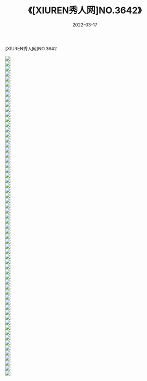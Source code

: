 ﻿---
layout: post
title:  《[XIUREN秀人网]NO.3642》
date:   2022-03-17
img: http://img.660000.xyz/Sharelink/秀人网/秀人网第04部分/[XIUREN秀人网]NO.3642/000.jpg
categories: [美女, 清纯, 唯美]
---

[XIUREN秀人网]NO.3642

 ![](http://img.660000.xyz/Sharelink/秀人网/秀人网第04部分/[XIUREN秀人网]NO.3642/001.jpg) <br>![](http://img.660000.xyz/Sharelink/秀人网/秀人网第04部分/[XIUREN秀人网]NO.3642/002.jpg) <br>![](http://img.660000.xyz/Sharelink/秀人网/秀人网第04部分/[XIUREN秀人网]NO.3642/003.jpg) <br>![](http://img.660000.xyz/Sharelink/秀人网/秀人网第04部分/[XIUREN秀人网]NO.3642/004.jpg) <br>![](http://img.660000.xyz/Sharelink/秀人网/秀人网第04部分/[XIUREN秀人网]NO.3642/005.jpg) <br>![](http://img.660000.xyz/Sharelink/秀人网/秀人网第04部分/[XIUREN秀人网]NO.3642/006.jpg) <br>![](http://img.660000.xyz/Sharelink/秀人网/秀人网第04部分/[XIUREN秀人网]NO.3642/007.jpg) <br>![](http://img.660000.xyz/Sharelink/秀人网/秀人网第04部分/[XIUREN秀人网]NO.3642/008.jpg) <br>![](http://img.660000.xyz/Sharelink/秀人网/秀人网第04部分/[XIUREN秀人网]NO.3642/009.jpg) <br>![](http://img.660000.xyz/Sharelink/秀人网/秀人网第04部分/[XIUREN秀人网]NO.3642/010.jpg) <br>![](http://img.660000.xyz/Sharelink/秀人网/秀人网第04部分/[XIUREN秀人网]NO.3642/011.jpg) <br>![](http://img.660000.xyz/Sharelink/秀人网/秀人网第04部分/[XIUREN秀人网]NO.3642/012.jpg) <br>![](http://img.660000.xyz/Sharelink/秀人网/秀人网第04部分/[XIUREN秀人网]NO.3642/013.jpg) <br>![](http://img.660000.xyz/Sharelink/秀人网/秀人网第04部分/[XIUREN秀人网]NO.3642/014.jpg) <br>![](http://img.660000.xyz/Sharelink/秀人网/秀人网第04部分/[XIUREN秀人网]NO.3642/015.jpg) <br>![](http://img.660000.xyz/Sharelink/秀人网/秀人网第04部分/[XIUREN秀人网]NO.3642/016.jpg) <br>![](http://img.660000.xyz/Sharelink/秀人网/秀人网第04部分/[XIUREN秀人网]NO.3642/017.jpg) <br>![](http://img.660000.xyz/Sharelink/秀人网/秀人网第04部分/[XIUREN秀人网]NO.3642/018.jpg) <br>![](http://img.660000.xyz/Sharelink/秀人网/秀人网第04部分/[XIUREN秀人网]NO.3642/019.jpg) <br>![](http://img.660000.xyz/Sharelink/秀人网/秀人网第04部分/[XIUREN秀人网]NO.3642/020.jpg) <br>![](http://img.660000.xyz/Sharelink/秀人网/秀人网第04部分/[XIUREN秀人网]NO.3642/021.jpg) <br>![](http://img.660000.xyz/Sharelink/秀人网/秀人网第04部分/[XIUREN秀人网]NO.3642/022.jpg) <br>![](http://img.660000.xyz/Sharelink/秀人网/秀人网第04部分/[XIUREN秀人网]NO.3642/023.jpg) <br>![](http://img.660000.xyz/Sharelink/秀人网/秀人网第04部分/[XIUREN秀人网]NO.3642/024.jpg) <br>![](http://img.660000.xyz/Sharelink/秀人网/秀人网第04部分/[XIUREN秀人网]NO.3642/025.jpg) <br>![](http://img.660000.xyz/Sharelink/秀人网/秀人网第04部分/[XIUREN秀人网]NO.3642/026.jpg) <br>![](http://img.660000.xyz/Sharelink/秀人网/秀人网第04部分/[XIUREN秀人网]NO.3642/027.jpg) <br>![](http://img.660000.xyz/Sharelink/秀人网/秀人网第04部分/[XIUREN秀人网]NO.3642/028.jpg) <br>![](http://img.660000.xyz/Sharelink/秀人网/秀人网第04部分/[XIUREN秀人网]NO.3642/029.jpg) <br>![](http://img.660000.xyz/Sharelink/秀人网/秀人网第04部分/[XIUREN秀人网]NO.3642/030.jpg) <br>![](http://img.660000.xyz/Sharelink/秀人网/秀人网第04部分/[XIUREN秀人网]NO.3642/031.jpg) <br>![](http://img.660000.xyz/Sharelink/秀人网/秀人网第04部分/[XIUREN秀人网]NO.3642/032.jpg) <br>![](http://img.660000.xyz/Sharelink/秀人网/秀人网第04部分/[XIUREN秀人网]NO.3642/033.jpg) <br>![](http://img.660000.xyz/Sharelink/秀人网/秀人网第04部分/[XIUREN秀人网]NO.3642/034.jpg) <br>![](http://img.660000.xyz/Sharelink/秀人网/秀人网第04部分/[XIUREN秀人网]NO.3642/035.jpg) <br>![](http://img.660000.xyz/Sharelink/秀人网/秀人网第04部分/[XIUREN秀人网]NO.3642/036.jpg) <br>![](http://img.660000.xyz/Sharelink/秀人网/秀人网第04部分/[XIUREN秀人网]NO.3642/037.jpg) <br>![](http://img.660000.xyz/Sharelink/秀人网/秀人网第04部分/[XIUREN秀人网]NO.3642/038.jpg) <br>![](http://img.660000.xyz/Sharelink/秀人网/秀人网第04部分/[XIUREN秀人网]NO.3642/039.jpg) <br>![](http://img.660000.xyz/Sharelink/秀人网/秀人网第04部分/[XIUREN秀人网]NO.3642/040.jpg) <br>![](http://img.660000.xyz/Sharelink/秀人网/秀人网第04部分/[XIUREN秀人网]NO.3642/041.jpg) <br>![](http://img.660000.xyz/Sharelink/秀人网/秀人网第04部分/[XIUREN秀人网]NO.3642/042.jpg) <br>![](http://img.660000.xyz/Sharelink/秀人网/秀人网第04部分/[XIUREN秀人网]NO.3642/043.jpg) <br>![](http://img.660000.xyz/Sharelink/秀人网/秀人网第04部分/[XIUREN秀人网]NO.3642/044.jpg) <br>![](http://img.660000.xyz/Sharelink/秀人网/秀人网第04部分/[XIUREN秀人网]NO.3642/045.jpg) <br>![](http://img.660000.xyz/Sharelink/秀人网/秀人网第04部分/[XIUREN秀人网]NO.3642/046.jpg) <br>![](http://img.660000.xyz/Sharelink/秀人网/秀人网第04部分/[XIUREN秀人网]NO.3642/047.jpg) <br>![](http://img.660000.xyz/Sharelink/秀人网/秀人网第04部分/[XIUREN秀人网]NO.3642/048.jpg) <br>![](http://img.660000.xyz/Sharelink/秀人网/秀人网第04部分/[XIUREN秀人网]NO.3642/049.jpg) <br>![](http://img.660000.xyz/Sharelink/秀人网/秀人网第04部分/[XIUREN秀人网]NO.3642/050.jpg) <br>![](http://img.660000.xyz/Sharelink/秀人网/秀人网第04部分/[XIUREN秀人网]NO.3642/051.jpg) <br>![](http://img.660000.xyz/Sharelink/秀人网/秀人网第04部分/[XIUREN秀人网]NO.3642/052.jpg) <br>![](http://img.660000.xyz/Sharelink/秀人网/秀人网第04部分/[XIUREN秀人网]NO.3642/053.jpg) <br>![](http://img.660000.xyz/Sharelink/秀人网/秀人网第04部分/[XIUREN秀人网]NO.3642/054.jpg) <br>![](http://img.660000.xyz/Sharelink/秀人网/秀人网第04部分/[XIUREN秀人网]NO.3642/055.jpg) <br>![](http://img.660000.xyz/Sharelink/秀人网/秀人网第04部分/[XIUREN秀人网]NO.3642/056.jpg) <br>![](http://img.660000.xyz/Sharelink/秀人网/秀人网第04部分/[XIUREN秀人网]NO.3642/057.jpg) <br>![](http://img.660000.xyz/Sharelink/秀人网/秀人网第04部分/[XIUREN秀人网]NO.3642/058.jpg) <br>![](http://img.660000.xyz/Sharelink/秀人网/秀人网第04部分/[XIUREN秀人网]NO.3642/059.jpg) <br>![](http://img.660000.xyz/Sharelink/秀人网/秀人网第04部分/[XIUREN秀人网]NO.3642/060.jpg) <br>![](http://img.660000.xyz/Sharelink/秀人网/秀人网第04部分/[XIUREN秀人网]NO.3642/061.jpg) <br>![](http://img.660000.xyz/Sharelink/秀人网/秀人网第04部分/[XIUREN秀人网]NO.3642/062.jpg) <br>![](http://img.660000.xyz/Sharelink/秀人网/秀人网第04部分/[XIUREN秀人网]NO.3642/063.jpg) <br>